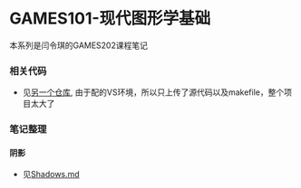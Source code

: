# GAMES101-现代图形学基础

本系列是闫令琪的GAMES202课程笔记


### 相关代码

- 见[另一个仓库](https://github.com/Lee-Ft/GAMES101), 由于配的VS环境，所以只上传了源代码以及makefile，整个项目太大了

### 笔记整理
#### 阴影

- 见[Shadows.md](https://github.com/Lee-Ft/Daily-Log/blob/master/GAMES202/Shadows.md)
